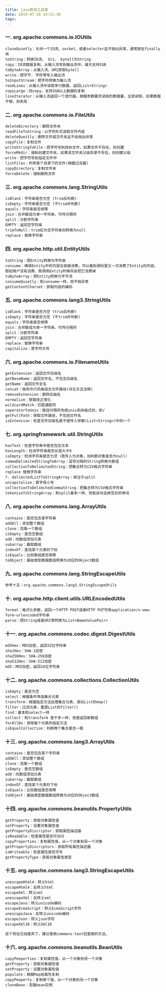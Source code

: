 ```yaml
---
title: java常用工具类
date: 2019-07-26 14:51:38
tags:
---
```


### 一. org.apache.commons.io.IOUtils

    closeQuietly：关闭一个IO流、socket、或者selector且不抛出异常，通常放在finally块
    toString：转换IO流、 Uri、 byte[]为String
    copy：IO流数据复制，从输入流写到输出流中，最大支持2GB
    toByteArray：从输入流、URI获取byte[]
    write：把字节. 字符等写入输出流
    toInputStream：把字符转换为输入流
    readLines：从输入流中读取多行数据，返回List<String>
    copyLarge：同copy，支持2GB以上数据的复制
    lineIterator：从输入流返回一个迭代器，根据参数要求读取的数据量，全部读取，如果数据不够，则失败

### 二. org.apache.commons.io.FileUtils

    deleteDirectory：删除文件夹
    readFileToString：以字符形式读取文件内容
    deleteQueitly：删除文件或文件夹且不会抛出异常
    copyFile：复制文件
    writeStringToFile：把字符写到目标文件，如果文件不存在，则创建
    forceMkdir：强制创建文件夹，如果该文件夹父级目录不存在，则创建父级
    write：把字符写到指定文件中
    listFiles：列举某个目录下的文件(根据过滤器)
    copyDirectory：复制文件夹
    forceDelete：强制删除文件

### 三. org.apache.commons.lang.StringUtils
    isBlank：字符串是否为空 (trim后判断)
    isEmpty：字符串是否为空 (不trim并判断)
    equals：字符串是否相等
    join：合并数组为单一字符串，可传分隔符
    split：分割字符串
    EMPTY：返回空字符串
    trimToNull：trim后为空字符串则转换为null
    replace：替换字符串

### 四. org.apache.http.util.EntityUtils
    toString：把Entity转换为字符串
    consume：确保Entity中的内容全部被消费。可以看到源码里又一次消费了Entity的内容，假如用户没有消费，那调用Entity时候将会把它消费掉
    toByteArray：把Entity转换为字节流
    consumeQuietly：和consume一样，但不抛异常
    getContentCharset：获取内容的编码

### 五. org.apache.commons.lang3.StringUtils
    isBlank：字符串是否为空 (trim后判断)
    isEmpty：字符串是否为空 (不trim并判断)
    equals：字符串是否相等
    join：合并数组为单一字符串，可传分隔符
    split：分割字符串
    EMPTY：返回空字符串
    replace：替换字符串
    capitalize：首字符大写

### 六. org.apache.commons.io.FilenameUtils
    getExtension：返回文件后缀名
    getBaseName：返回文件名，不包含后缀名
    getName：返回文件全名
    concat：按命令行风格组合文件路径(详见方法注释)
    removeExtension：删除后缀名
    normalize：使路径正常化
    wildcardMatch：匹配通配符
    seperatorToUnix：路径分隔符改成unix系统格式的，即/
    getFullPath：获取文件路径，不包括文件名
    isExtension：检查文件后缀名是不是传入参数(List<String>)中的一个

### 七. org.springframework.util.StringUtils
    hasText：检查字符串中是否包含文本
    hasLength：检测字符串是否长度大于0
    isEmpty：检测字符串是否为空（若传入为对象，则判断对象是否为null）
    commaDelimitedStringToArray：逗号分隔的String转换为数组
    collectionToDelimitedString：把集合转为CSV格式字符串
    replace 替换字符串
    7. delimitedListToStringArray：相当于split
    uncapitalize：首字母小写
    collectionToDelimitedCommaString：把集合转为CSV格式字符串
    tokenizeToStringArray：和split基本一样，但能自动去掉空白的单词

### 八. org.apache.commons.lang.ArrayUtils
    contains：是否包含某字符串
    addAll：添加整个数组
    clone：克隆一个数组
    isEmpty：是否空数组
    add：向数组添加元素
    subarray：截取数组
    indexOf：查找某个元素的下标
    isEquals：比较数组是否相等
    toObject：基础类型数据数组转换为对应的Object数组

### 九. org.apache.commons.lang.StringEscapeUtils
    参考十五：org.apache.commons.lang3.StringEscapeUtils

### 十. org.apache.http.client.utils.URLEncodedUtils
    format：格式化参数，返回一个HTTP POST或者HTTP PUT可用application/x-www-form-urlencoded字符串
    parse：把String或者URI等转换为List<NameValuePair>

### 十一. org.apache.commons.codec.digest.DigestUtils
    md5Hex：MD5加密，返回32位字符串
    sha1Hex：SHA-1加密
    sha256Hex：SHA-256加密
    sha512Hex：SHA-512加密
    md5：MD5加密，返回16位字符串

### 十二. org.apache.commons.collections.CollectionUtils
    isEmpty：是否为空
    select：根据条件筛选集合元素
    transform：根据指定方法处理集合元素，类似List的map()
    filter：过滤元素，雷瑟List的filter()
    find：基本和select一样
    collect：和transform 差不多一样，但是返回新数组
    forAllDo：调用每个元素的指定方法
    isEqualCollection：判断两个集合是否一致

### 十三. org.apache.commons.lang3.ArrayUtils
    contains：是否包含某个字符串
    addAll：添加整个数组
    clone：克隆一个数组
    isEmpty：是否空数组
    add：向数组添加元素
    subarray：截取数组
    indexOf：查找某个元素的下标
    isEquals：比较数组是否相等
    toObject：基础类型数据数组转换为对应的Object数组

### 十四. org.apache.commons.beanutils.PropertyUtils
    getProperty：获取对象属性值
    setProperty：设置对象属性值
    getPropertyDiscriptor：获取属性描述器
    isReadable：检查属性是否可访问
    copyProperties：复制属性值，从一个对象到另一个对象
    getPropertyDiscriptors：获取所有属性描述器
    isWriteable：检查属性是否可写
    getPropertyType：获取对象属性类型

### 十五. org.apache.commons.lang3.StringEscapeUtils
    unescapeHtml4：转义html
    escapeHtml4：反转义html
    escapeXml：转义xml
    unescapeXml：反转义xml
    escapeJava：转义unicode编码
    escapeEcmaScript：转义EcmaScript字符
    unescapeJava：反转义unicode编码
    escapeJson：转义json字符
    escapeXml10：转义Xml10

    这个现在已经废弃了，建议使用commons-text包里面的方法。
### 十六. org.apache.commons.beanutils.BeanUtils
    copyPeoperties：复制属性值，从一个对象到另一个对象
    getProperty：获取对象属性值
    setProperty：设置对象属性值
    populate：根据Map给属性复制
    copyPeoperty：复制单个值，从一个对象到另一个对象
    cloneBean：克隆bean实例
